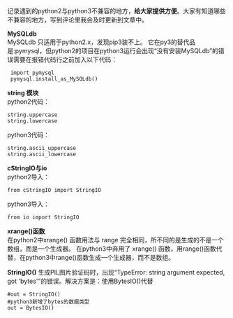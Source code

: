 记录遇到的python2与python3不兼容的地方，**给大家提供方便**。大家有知道哪些不兼容的地方，写到评论里我会及时更新到文章中。

**MySQLdb**      
MySQLdb 只适用于python2.x，发现pip3装不上。 它在py3的替代品是:pymysql，但python2的项目在python3运行会出现“没有安装MySQLdb”的错误需要在报错代码行之前加入以下代码：
```
 import pymysql
 pymysql.install_as_MySQLdb()
 ```

 **string 模块**    
python2代码：
```
string.uppercase
string.lowercase
```
python3代码：
```
string.ascii_uppercase
string.ascii_lowercase
```

**cStringIO与io**   
python2导入：
```
from cStringIO import StringIO
```
python3导入：
```
from io import StringIO
```

**xrange()函数**    
在python2中xrange() 函数用法与 range 完全相同，所不同的是生成的不是一个数组，而是一个生成器。
在python3中弃用了 xrange() 函数，用range()函数代替，在python3中range()函数生成一个生成器，而不是数组。

**StringIO()**
生成PIL图片验证码时，出现“TypeError: string argument expected, got 'bytes'”的错误。解决方案是：使用BytesIO()代替
```
#out = StringIO() 
#python3新增了bytes的数据类型
out = BytesIO()
```


